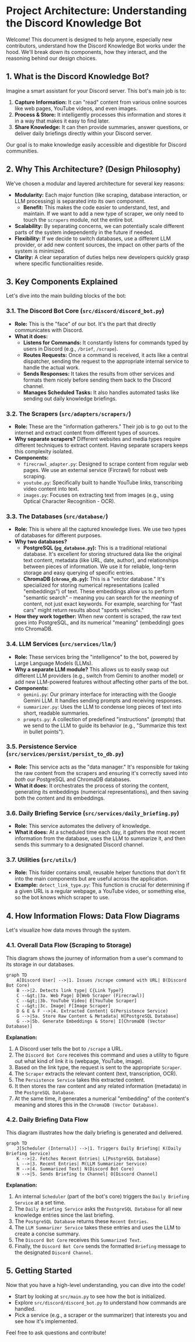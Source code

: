 # Project Architecture: Understanding the Discord Knowledge Bot

Welcome! This document is designed to help anyone, especially new contributors, understand how the Discord Knowledge Bot works under the hood. We'll break down its components, how they interact, and the reasoning behind our design choices.

## 1. What is the Discord Knowledge Bot?

Imagine a smart assistant for your Discord server. This bot's main job is to:
1.  **Capture Information:** It can "read" content from various online sources like web pages, YouTube videos, and even images.
2.  **Process & Store:** It intelligently processes this information and stores it in a way that makes it easy to find later.
3.  **Share Knowledge:** It can then provide summaries, answer questions, or deliver daily briefings directly within your Discord server.

Our goal is to make knowledge easily accessible and digestible for Discord communities.

## 2. Why This Architecture? (Design Philosophy)

We've chosen a modular and layered architecture for several key reasons:

*   **Modularity:** Each major function (like scraping, database interaction, or LLM processing) is separated into its own component.
    *   **Benefit:** This makes the code easier to understand, test, and maintain. If we want to add a new type of scraper, we only need to touch the `scrapers` module, not the entire bot.
*   **Scalability:** By separating concerns, we can potentially scale different parts of the system independently in the future if needed.
*   **Flexibility:** If we decide to switch databases, use a different LLM provider, or add new content sources, the impact on other parts of the system is minimized.
*   **Clarity:** A clear separation of duties helps new developers quickly grasp where specific functionalities reside.

## 3. Key Components Explained

Let's dive into the main building blocks of the bot:

### 3.1. The Discord Bot Core (`src/discord/discord_bot.py`)

*   **Role:** This is the "face" of our bot. It's the part that directly communicates with Discord.
*   **What it does:**
    *   **Listens for Commands:** It constantly listens for commands typed by users in Discord (e.g., `/brief`, `/scrape`).
    *   **Routes Requests:** Once a command is received, it acts like a central dispatcher, sending the request to the appropriate internal service to handle the actual work.
    *   **Sends Responses:** It takes the results from other services and formats them nicely before sending them back to the Discord channel.
    *   **Manages Scheduled Tasks:** It also handles automated tasks like sending out daily knowledge briefings.

### 3.2. The Scrapers (`src/adapters/scrapers/`)

*   **Role:** These are the "information gatherers." Their job is to go out to the internet and extract content from different types of sources.
*   **Why separate scrapers?** Different websites and media types require different techniques to extract content. Having separate scrapers keeps this complexity isolated.
*   **Components:**
    *   `firecrawl_adapter.py`: Designed to scrape content from regular web pages. We use an external service (Fircrawl) for robust web scraping.
    *   `youtube.py`: Specifically built to handle YouTube links, transcribing video content into text.
    *   `images.py`: Focuses on extracting text from images (e.g., using Optical Character Recognition - OCR).

### 3.3. The Databases (`src/database/`)

*   **Role:** This is where all the captured knowledge lives. We use two types of databases for different purposes.
*   **Why two databases?**
    *   **PostgreSQL (`pg_database.py`):** This is a traditional relational database. It's excellent for storing structured data like the original text content, metadata (like URL, date, author), and relationships between pieces of information. We use it for reliable, long-term storage and easy querying of specific entries.
    *   **ChromaDB (`chroma_db.py`):** This is a "vector database." It's specialized for storing numerical representations (called "embeddings") of text. These embeddings allow us to perform "semantic search" – meaning you can search for the *meaning* of content, not just exact keywords. For example, searching for "fast cars" might return results about "sports vehicles."
*   **How they work together:** When new content is scraped, the raw text goes into PostgreSQL, and its numerical "meaning" (embedding) goes into ChromaDB.

### 3.4. LLM Services (`src/services/llm/`)

*   **Role:** These services bring the "intelligence" to the bot, powered by Large Language Models (LLMs).
*   **Why a separate LLM module?** This allows us to easily swap out different LLM providers (e.g., switch from Gemini to another model) or add new LLM-powered features without affecting other parts of the bot.
*   **Components:**
    *   `gemini.py`: Our primary interface for interacting with the Google Gemini LLM. It handles sending prompts and receiving responses.
    *   `summarizer.py`: Uses the LLM to condense long pieces of text into short, readable summaries.
    *   `prompts.py`: A collection of predefined "instructions" (prompts) that we send to the LLM to guide its behavior (e.g., "Summarize this text in bullet points").

### 3.5. Persistence Service (`src/services/persist/persist_to_db.py`)

*   **Role:** This service acts as the "data manager." It's responsible for taking the raw content from the scrapers and ensuring it's correctly saved into *both* our PostgreSQL and ChromaDB databases.
*   **What it does:** It orchestrates the process of storing the content, generating its embeddings (numerical representations), and then saving both the content and its embeddings.

### 3.6. Daily Briefing Service (`src/services/daily_briefing.py`)

*   **Role:** This service automates the delivery of knowledge.
*   **What it does:** At a scheduled time each day, it gathers the most recent information from the database, uses the LLM to summarize it, and then sends this summary to a designated Discord channel.

### 3.7. Utilities (`src/utils/`)

*   **Role:** This folder contains small, reusable helper functions that don't fit into the main components but are useful across the application.
*   **Example:** `detect_link_type.py`: This function is crucial for determining if a given URL is a regular webpage, a YouTube video, or something else, so the bot knows which scraper to use.

## 4. How Information Flows: Data Flow Diagrams

Let's visualize how data moves through the system.

### 4.1. Overall Data Flow (Scraping to Storage)

This diagram shows the journey of information from a user's command to its storage in our databases.

```mermaid
graph TD
    A[Discord User] -->|1. Issues /scrape command with URL| B(Discord Bot Core)
    B -->|2. Detects link type| C{Link Type?}
    C --&gt;|3a. Web Page| D[Web Scraper (Firecrawl)]
    C --&gt;|3b. YouTube Video| E[YouTube Scraper]
    C --&gt;|3c. Image| F[Image Scraper]
    D & E & F -->|4. Extracted Content| G(Persistence Service)
    G -->|5a. Store Raw Content & Metadata| H[PostgreSQL Database]
    G -->|5b. Generate Embeddings & Store| I[ChromaDB (Vector Database)]
```

**Explanation:**
1.  A Discord user tells the bot to `/scrape` a URL.
2.  The `Discord Bot Core` receives this command and uses a utility to figure out what kind of link it is (webpage, YouTube, image).
3.  Based on the link type, the request is sent to the appropriate `Scraper`.
4.  The `Scraper` extracts the relevant content (text, transcription, OCR).
5.  The `Persistence Service` takes this extracted content.
6.  It then stores the raw content and any related information (metadata) in the `PostgreSQL Database`.
7.  At the same time, it generates a numerical "embedding" of the content's meaning and stores this in the `ChromaDB (Vector Database)`.

### 4.2. Daily Briefing Data Flow

This diagram illustrates how the daily briefing is generated and delivered.

```mermaid
graph TD
    J[Scheduler (Internal)] -->|1. Triggers Daily Briefing| K(Daily Briefing Service)
    K -->|2. Fetches Recent Entries| L[PostgreSQL Database]
    L -->|3. Recent Entries| M(LLM Summarizer Service)
    M -->|4. Summarized Text| N(Discord Bot Core)
    N -->|5. Sends Briefing to Channel| O[Discord Channel]
```

**Explanation:**
1.  An internal `Scheduler` (part of the bot's core) triggers the `Daily Briefing Service` at a set time.
2.  The `Daily Briefing Service` asks the `PostgreSQL Database` for all new knowledge entries since the last briefing.
3.  The `PostgreSQL Database` returns these `Recent Entries`.
4.  The `LLM Summarizer Service` takes these entries and uses the LLM to create a concise summary.
5.  The `Discord Bot Core` receives this `Summarized Text`.
6.  Finally, the `Discord Bot Core` sends the formatted `Briefing` message to the designated `Discord Channel`.

## 5. Getting Started

Now that you have a high-level understanding, you can dive into the code!
*   Start by looking at `src/main.py` to see how the bot is initialized.
*   Explore `src/discord/discord_bot.py` to understand how commands are handled.
*   Pick a service (e.g., a scraper or the summarizer) that interests you and see how it's implemented.

Feel free to ask questions and contribute!

